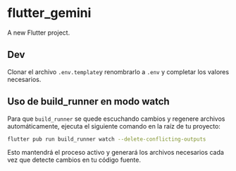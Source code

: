 # flutter_gemini

A new Flutter project.

## Dev

Clonar el archivo `.env.template`y renombrarlo a `.env` y completar los valores necesarios.

## Uso de build_runner en modo watch

Para que `build_runner` se quede escuchando cambios y regenere archivos automáticamente, ejecuta el siguiente comando en la raíz de tu proyecto:

```bash
flutter pub run build_runner watch --delete-conflicting-outputs
```

Esto mantendrá el proceso activo y generará los archivos necesarios cada vez que detecte cambios en tu código fuente.
